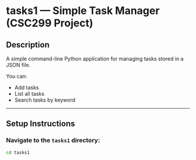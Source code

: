 # tasks1 — Simple Task Manager (CSC299 Project)

##  Description
A simple command-line Python application for managing tasks stored in a JSON file.

You can:
- Add tasks
- List all tasks
- Search tasks by keyword

---

##  Setup Instructions

###  Navigate to the `tasks1` directory:
```bash
cd tasks1
